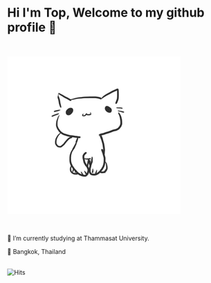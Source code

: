 # Hi I'm Top, Welcome to my github profile 🐯

<br>

![cat](https://github.com/toptapznt/toptapznt/blob/master/giphy.gif "Logo Title Text 1")

<br>

🎒 I’m currently studying at Thammasat University.


📍 Bangkok, Thailand

<br>

<img src="https://hitcounter.pythonanywhere.com/count/tag.svg?url=www.example.com" alt="Hits">

<!--
**toptapznt/toptapznt** is a ✨ _special_ ✨ repository because its `README.md` (this file) appears on your GitHub profile.

Here are some ideas to get you started:

- 🔭 I’m currently working on ...
- 🌱 I’m currently learning ...
- 👯 I’m looking to collaborate on ...
- 🤔 I’m looking for help with ...
- 💬 Ask me about ...
- 📫 How to reach me: ...
- 😄 Pronouns: ...
- ⚡ Fun fact: ...
-->
